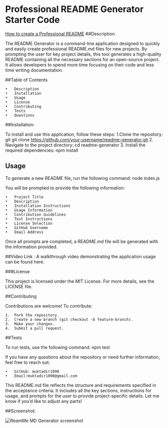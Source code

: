 # Professional README Generator Starter Code

[How to create a Professional README](https://coding-boot-camp.github.io/full-stack/github/professional-readme-guide)
##Description

The README Generator is a command-line application designed to quickly and easily create professional README.md files for new projects. By prompting the user for key project details, this tool generates a high-quality README containing all the necessary sections for an open-source project. It allows developers to spend more time focusing on their code and less time writing documentation.

##Table of Contents

	•	Description
	•	Installation
	•	Usage
	•	License
	•	Contributing
	•	Tests
	•	Questions

##Installation:

To install and use this application, follow these steps:
1.Clone the repository:
git git clone https://github.com/your-username/readme-generator.git
	2.	Navigate to the project directory:
 cd readme-generator
 	3.	Install the required dependencies:
  npm install

 ## Usage

To generate a new README file, run the following command:
node index.js

You will be prompted to provide the following information:

	•	Project Title
	•	Description
	•	Installation Instructions
	•	Usage Information
	•	Contribution Guidelines
	•	Test Instructions
	•	License Selection
	•	GitHub Username
	•	Email Address

Once all prompts are completed, a README.md file will be generated with the information provided.

##Video Link : A walkthrough video demonstrating the application usage can be found here.
[
](https://drive.google.com/file/d/1i3CIh3eO3DsdfEDOIJlCo9Lw9rwsadcz/view?usp=sharing)

###License

This project is licensed under the MIT License.
For more details, see the LICENSE file.

##Contributing

Contributions are welcome! To contribute:

	1.	Fork the repository.
	2.	Create a new branch (git checkout -b feature-branch).
	3.	Make your changes.
	4.	Submit a pull request.

##Tests

To run tests, use the following command:
npm test

If you have any questions about the repository or need further information, feel free to reach out:

	•	GitHub: muktadir1090
	•	Email:muktadir1090@gmail.com

This README.md file reflects the structure and requirements specified in the acceptance criteria. It includes all the key sections, instructions for usage, and prompts for the user to provide project-specific details. Let me know if you’d like to adjust any parts!

##Screenshot:

![ReamMe MD Generator screenshot](https://github.com/user-attachments/assets/8c47ff1f-7b03-47d6-9a38-04d622356aec)
